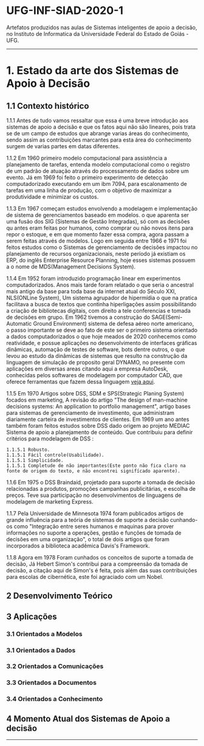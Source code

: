 # UFG-INF-SIAD-2020-1
Artefatos produzidos nas aulas de Sistemas inteligentes de apoio a decisão, no Instituto de Informatica da Universidade Federal do Estado de Goiás - UFG.

___
# 1. Estado da arte dos Sistemas de Apoio à Decisão

## 1.1 Contexto histórico

  1.1.1 Antes de tudo vamos ressaltar que essa é uma breve introdução aos sistemas de apoio a decisão e que os fatos aqui não são lineares, pois trata se de um campo de estudos que abrange varias áreas do conhecimento, sendo assim as contribuições marcantes para esta área do conhecimento surgem de varias partes em datas diferentes.

  1.1.2 Em 1960 primeiro modelo computacional para assistência a planejamento de tarefas, entenda modelo computacional como o registro de um padrão de atuação através do processamento de dados sobre um evento. Já em 1969 foi feito o primeiro experimento de detecção computadorizado executando em um ibm 7094, para escalonamento de tarefas em uma linha de produção, com o objetivo de maximizar a produtividade e minimizar os custos.
  
  1.1.3 Em 1967 começam estudos envolvendo a modelagem e implementação de sistema de gerenciamentos baseado em modelos. o que aparenta ser uma fusão dos SIG (Sistemas de Gestão Integradas), só com as decisões qu antes eram feitas por humanos, como comprar ou não novos itens para repor o estoque, e em que momento fazer essa compra, agora passam a serem feitas através de modelos. Logo em seguida entre 1966 e 1971 foi feitos estudos como o Sistemas de gerenciamento de decisões impactou no planejamento de recursos organizacionais, neste período já existiam os ERP, do inglês Enterprise Resource Planning, hoje esses sistemas possuem a o nome de MDS(Management Decisions System).
  
  1.1.4 Em 1952 foram introduzido programação linear em experimentos computadorizados. Anos mais tarde foram relatado o que seria o ancestral mais antigo da base para toda base da internet atual do Século XXI, NLS(ONLine System), Um sistema agrupador de hipermídia o que na pratica facilitava a busca de textos que continha hiperligações assim possibilitando a criação de bibliotecas digitais, com direito a tele conferencias e tomada de decisões em grupo. Em 1962 tivemos a construção do SAGE(Semi-Automatic Ground Environment) sistema de defesa aéreo norte americano, o passo importante se deve ao fato de este ser o primeiro sistema orientado a dados computadorizados o que hoje meados de 2020 conhecemos como reatividade, e possue aplicações no desenvolvimento de interfaces gráficas dinâmicas, automação de testes de software, bots dentre outros, o que levou ao estudo da dinâmicas de sistemas que resulto na construção da linguagem de simulação de proposito geral DYNAMO, no presente com aplicações em diversas areas citando aqui a empresa AutoDesk, conhecidas pelos softwares de modelagem por computador CAD, que oferece ferramentas que fazem dessa linguagem [veja aqui](https://www.youtube.com/watch?v=yjcgufOGTZc).
  
  1.1.5 Em 1970 Artigos sobre DSS, SDM e SPS(Strategic Planing System) focados em marketing, A revisão do artigo "The design of man-machine decisions systems: An application to portfolio management", artigo bases para sistemas de gerenciamento de investimento, que administram diariamente carteira de investimentos de clientes. Em 1969 um ano antes também foram feitos estudos sobre DSS dado origem ao projeto MEDIAC Sistema de apoio a planejamento de conteúdo. Que contribuiu para definir critérios para modelagem de DSS :

    1.1.5.1 Robusto.
    1.1.5.1 Fácil controle(Usabilidade).
    1.1.5.1 Simplicidade.
    1.1.5.1 Completude de não importantes(Este ponto não fica claro na fonte de origem do texto, e não encontrei signifícado aparente).
  
  1.1.6 Em 1975 o DSS Braindaid, projetado para suporte a tomada de decisão relacionadas a produtos, promoções campanhas publicitárias, e escolha de preços. Teve sua participação no desenvolvimentos de linguagens de modelagem de marketing Express.
  
  1.1.7 Pela Universidade de Minnesota 1974 foram publicados artigos de grande influência para a teória de sistemas de suporte a decisão cunhando-os como "Integração entre seres humanos e maquinas para prover informações no suporte a operações, gestão e funções de tomada de decisões em uma organização", o total de dois artigos que foram incorporados a biblioteca acadêmica Davis's Framework.

  1.1.8 Agora em 1978 Foram cunhados os conceitos de suporte a tomada de decisão, Já Hebert Simon's contribui para a compreensão da tomada de decisão, a citação aqui de Simon's é feita, pois além das suas contribuições para escolas de cibernética, este foi agraciado com um Nobel.

## 2 Desenvolvimento Teórico


## 3 Aplicações

### 3.1 Orientados a Modelos

### 3.1 Orientados a Dados

### 3.2 Orientados a Comunicações

### 3.3 Orientados a Documentos

### 3.4 Orientados a Conhecimento

## 4 Momento Atual dos Sistemas de Apoio a decisão
___
